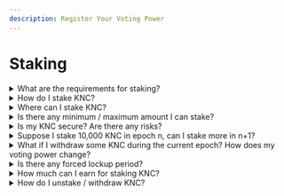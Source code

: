 ```yaml
---
description: Register Your Voting Power
---
```


# Staking

<details>

<summary>What are the requirements for staking?</summary>

You just need an Ethereum wallet that holds KNC tokens in order to stake your tokens.

</details>

<details>

<summary>How do I stake KNC?</summary>

Step 1: Visit [https://kyberswap.com/kyberdao/stake-knc](https://kyberswap.com/kyberdao/stake-knc)

Step 2: Connect your wallet

Step 3: Stake KNC

![](<../../../.gitbook/assets/image (165).png>)

If you stake KNC in epoch “n”, you or your delegate will only be eligible to vote in epoch “n+1” (next epoch onwards). Example:

![](https://kyber.org/static/media/faq2.b02361d2.png)

Read our Staking and Voting Overview:

[https://blog.kyber.network/kyberdao-staking-and-voting-overview-70be71ee58f0](https://blog.kyber.network/kyberdao-staking-and-voting-overview-70be71ee58f0)

</details>

<details>

<summary>Where can I stake KNC?</summary>

Anyone can stake KNC, vote on proposals, and claim rewards at the official web platform. [https://kyberswap.com/kyberdao/stake-knc](https://kyberswap.com/kyberdao/stake-knc) is the only official platform managed by the Kyber Network team. The platform is optimized for mobile and works on any web3 and Dapp browser. This means you can indirectly stake KNC on crypto wallets such as Krystal, Trust, Enjin, imToken, Status, and many others etc.

In addition, there are other 3rd party staking service providers that you can use to stake KNC, including non-custodial options e.g. Unagii.

</details>

<details>

<summary>Is there any minimum / maximum amount I can stake?</summary>

No, there is no such limit.

</details>

<details>

<summary>Is my KNC secure? Are there any risks?</summary>

The KNC tokens that you stake through KyberSwap will reside in a non-custodial smart contract developed by the Kyber Network team, which has been audited by multiple 3rd party professional agencies. Additionally, the smart contract has been tested multiple times for various attack scenarios to ensure its security.

Kyber Network DOES NOT hold your funds at any point in time. As a user, you will always have full control over your funds, and you are free to deposit and withdraw your KNC tokens anytime.

Important: Staking carries its own set of risks, just like any other decentralized application and new technology. Be wary of scammers, phishing attempts, and fake websites. Users should always make sure that they visit [https://kyberswap.com/kyberdao/stake-knc](https://kyberswap.com/kyberdao/stake-knc) if they want to stake and vote on their own. Please only stake an amount you are comfortable with.

</details>

<details>

<summary>Suppose I stake 10,000 KNC in epoch n, can I stake more in n+1?</summary>

Yes, you can stake more KNC tokens in epoch n+1, but you will get voting power and rewards based on your total KNC staked only in epoch n+2 in this example. In epoch n+1, you will only get the voting power and rewards based on 10,000 KNC.

Example:

Epoch 12: Tom originally had 10,000 KNC in Epoch 12.

Epoch 13: Tom can vote with 10,000 KNC worth of voting power in this epoch. Tom stakes another 5000 KNC. Now he has staked 15,000 KNC in total.

Epoch 14: Claims rewards for epoch 13. Votes with 15,000 KNC in voting power.

Epoch 15: Claims rewards for epoch 14. Continue voting with 15,000 KNC in voting power.

![](https://kyber.org/static/media/faq3.de8c6bb3.png)

</details>

<details>

<summary>What if I withdraw some KNC during the current epoch? How does my voting power change?</summary>

You can stake and withdraw within 1 epoch: Suppose in epoch n, You stake X KNC and withdraw Y KNC

* If X > Y → Voting power equivalent to amount (X-Y) KNC will be in effect for the next epoch.
* If X < Y → Your staking amount and voting power will be reduced for the next epoch.

Example:

* Epoch 15: Tom staked 15,000 KNC.
* Epoch 16: Tom voted with 15,000 KNC then withdrew 3000 KNC → Total staked is now 15,000 - 3000 = 12,000 KNC
* Epoch 17: Tom can only claim his reward based on 12,000 KNC (not 15,000 KNC). His new voting power will now be equivalent to 12,000 KNC.

![](https://kyber.org/static/media/faq4.d8edb1f2.png)

</details>

<details>

<summary>Is there any forced lockup period?</summary>

No. Kyber Network DOES NOT hold your funds at any point in time. As a user, you always have full control over your funds, and you are free to deposit and withdraw your KNC tokens anytime. But do note that in order to ensure that you receive your full voting power and rewards, you will have to voluntarily stake KNC for the entire epoch (voting period).

</details>

<details>

<summary>How much can I earn for staking KNC?</summary>

It depends. After every epoch, there will be trading fees set aside for voting rewards (from KyberSwap trading activities). The total amount of rewards is decided by two main factors: trade volume and the proportion of trading fees decided by KyberDAO for voting rewards.

The network fee percentage and fee allocation ratio are decided by the KyberDAO. As an individual KNC staker, your share of the rewards received after the epoch will be determined by your voting points (the amount of KNC you have staked during the epoch x the number of campaigns you voted on), in proportion to the total voting points of all KNC stakers.

![](https://kyber.org/static/media/faq6.923eb036.png)

You MUST VOTE on all ongoing proposal campaigns in order to receive your full reward in the next epoch. Assuming you (and all the other stakers) voted for all the proposal campaigns in that epoch, your share will be proportional to your KNC staked vs. the total amount of KNC staked by all voters.

If you did not vote, you would not receive any rewards. If you only voted for one but not all the campaigns in that epoch, you would receive less than what you actually could.

</details>

<details>

<summary>How do I unstake / withdraw KNC?</summary>

Unstaking KNC is as simple as staking KNC. Please follow these steps:

Step 1: Open [https://kyberswap.com/kyberdao/stake-knc](https://kyberswap.com/kyberdao/stake-knc)

Step 2: Connect your wallet

Step 3: Select the Unstake tab

Step 4: Input how much KNC you wish to unstake and click ‘Unstake’

Kindly note that withdrawal is an on-chain process so you will need to pay for gas fees. Withdrawal will also impact your voting power and rewards.

</details>
